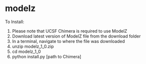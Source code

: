 # modelz

To Install:

1. Please note that UCSF Chimera is required to use ModelZ
2. Download latest version of ModelZ file from the download folder
3. In a terminal, navigate to where the file was downloaded
4. unzip modelz_1_0.zip
5. cd modelz_1_0
5. python install.py [path to Chimera]


